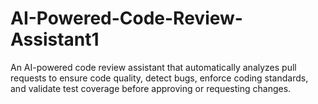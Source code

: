 # AI-Powered-Code-Review-Assistant1
An AI-powered code review assistant that automatically analyzes pull requests to ensure code quality, detect bugs, enforce coding standards, and validate test coverage before approving or requesting changes.
